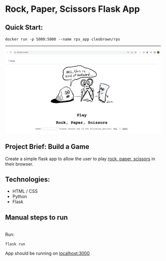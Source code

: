 # Rock, Paper, Scissors Flask App

## Quick Start:

```
docker run -p 5000:5000 --name rps_app cleobrown/rps
```
---
![Rock, Paper, Scissors](./rps_homepage.png)


## Project Brief: Build a Game <br>
Create a simple flask app to allow the user to play [rock, paper, scissors](https://en.wikipedia.org/wiki/Rock_paper_scissors
) in their browser. 




## Technologies:<br>

- HTML / CSS<br>
- Python<br>
- Flask<br>


## Manual steps to run
<br>Run:
```
flask run
```

App should be running on [localhost:3000](http://localhost:3000)


